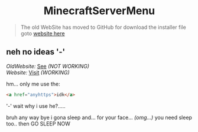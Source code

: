 <h1 align="center"> MinecraftServerMenu </h1>

> The old WebSite has moved to GitHub for download the installer file goto [website here](https://gabrielramires.github.io/MinecraftServerMenu) 

## neh no ideas '-'

*OldWebsite:* [See](https://minecraftservermenu.ramiresoliv.repl.co) *(NOT WORKING)* \
*Website:* [Visit](https://gabrielramires.github.io/MinecraftServerMenu) *(WORKING)*

hm...
only me use the:
``` markdown
<a href="anyhttps">idk</a>
```
'-'
wait why i use he?.....

bruh any way bye i gona sleep and... for your face... *(omg...)* you need sleep too.. then GO SLEEP NOW
